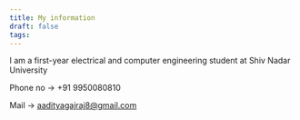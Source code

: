 ```yaml
---
title: My information
draft: false
tags:
---
```

I am a first-year electrical and computer engineering student at Shiv Nadar University

Phone no -> +91 9950080810

Mail -> aadityagajraj8@gmail.com
 
